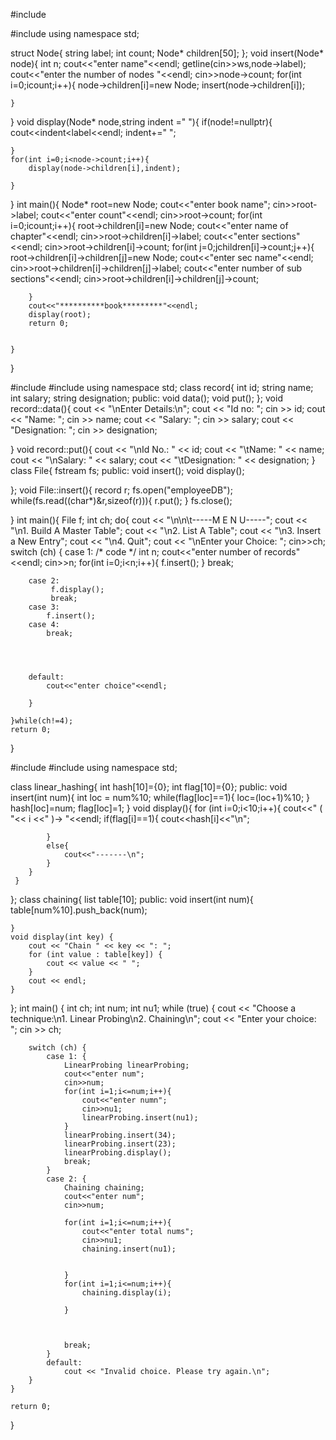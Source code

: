 #include<iostream>

#include<string>
using namespace std;

struct Node{
    string label;
    int count;
    Node* children[50];
};
void insert(Node* node){
    int n;
    cout<<"enter name"<<endl;
    getline(cin>>ws,node->label);
    cout<<"enter the number of nodes "<<endl;
    cin>>node->count;
    for(int i=0;i<node->count;i++){
        node->children[i]=new Node;
        insert(node->children[i]);


    }
}
void display(Node* node,string indent =" "){
    if(node!=nullptr){
        cout<<indent<<node->label<<endl;
        indent+="  ";

    }
    for(int i=0;i<node->count;i++){
        display(node->children[i],indent);

    }

}
int main(){
    Node* root=new Node;
    cout<<"enter book name";
    cin>>root->label;
    cout<<"enter count"<<endl;
    cin>>root->count;
    for(int i=0;i<root->count;i++){
        root->children[i]=new Node;
        cout<<"enter name of chapter"<<endl;
        cin>>root->children[i]->label;
        cout<<"enter sections"<<endl;
        cin>>root->children[i]->count;
        for(int j=0;j<root->children[i]->count;j++){
            root->children[i]->children[j]=new Node;
            cout<<"enter sec name"<<endl;
            cin>>root->children[i]->children[j]->label;
            cout<<"enter number of sub sections"<<endl;
            cin>>root->children[i]->children[j]->count;


        }
        cout<<"**********book*********"<<endl;
        display(root);
        return 0;
        

    }
}

















#include<iostream>
#include<fstream>
using namespace std;
class record{
    int id;
    string name;
    int salary;
    string designation;
    public:
    void data();
    void put();
};
void record::data(){
    cout << "\nEnter Details:\n";
    cout << "Id no: ";
    cin >> id;
    cout << "Name: ";
    cin >> name;
    cout << "Salary: ";
    cin >> salary;
    cout << "Designation: ";
    cin >> designation;
  
}
void record::put(){
    cout << "\nId No.: " << id;
    cout << "\tName: " << name;
    cout << "\nSalary: " << salary;
    cout << "\tDesignation: " << designation;
}
class File{
    fstream fs;
    public:
    void insert();
    void display();

};
void File::insert(){
    record r;
    fs.open("employeeDB");
    while(fs.read((char*)&r,sizeof(r))){
        r.put();
    }
    fs.close();


}
int main(){
    File f;
    int ch;
    do{
        cout << "\n\n\t-----M E N U-----";
        cout << "\n1. Build A Master Table";
        cout << "\n2. List A Table";
        cout << "\n3. Insert a New Entry";
        cout << "\n4. Quit";
        cout << "\nEnter your Choice: ";
        cin>>ch;
        switch (ch)
        {
        case 1:
            /* code */
            int n;
            cout<<"enter number of records"<<endl;
            cin>>n;
            for(int i=0;i<n;i++){
                f.insert();
            }
            break;

        case 2:
             f.display();
             break;
        case 3: 
            f.insert();
        case 4: 
            break;



        
        default:
            cout<<"enter choice"<<endl;

        }

    }while(ch!=4);
    return 0;
    
}













#include<iostream>
#include<list>
using namespace std;

class linear_hashing{
    int hash[10]={0};
    int flag[10]={0};
public:
     void insert(int num){
        int loc = num%10;
        while(flag[loc]==1){
            loc=(loc+1)%10;
        }
        hash[loc]=num;
        flag[loc]=1;
     }
     void display(){
        for (int i=0;i<10;i++){
            cout<<" ( "<< i <<" )->  "<<endl;
            if(flag[i]==1){
                cout<<hash[i]<<"\n";

            }
            else{
                cout<<"-------\n";
            }
        }
     }


};
class chaining{
    list<int> table[10];
    public:
    void insert(int num){
        table[num%10].push_back(num);


    }
    void display(int key) {
        cout << "Chain " << key << ": ";
        for (int value : table[key]) {
            cout << value << " ";
        }
        cout << endl;
    }

};
int main() {
    int ch;
    int num;
    int nu1;
    while (true) {
        cout << "Choose a technique:\n1. Linear Probing\n2. Chaining\n";
        cout << "Enter your choice: ";
        cin >> ch;

        switch (ch) {
            case 1: {
                LinearProbing linearProbing;
                cout<<"enter num";
                cin>>num;
                for(int i=1;i<=num;i++){
                    cout<<"enter numn";
                    cin>>nu1;
                    linearProbing.insert(nu1);
                }
                linearProbing.insert(34);
                linearProbing.insert(23);
                linearProbing.display();
                break;
            }
            case 2: {
                Chaining chaining;
                cout<<"enter num";
                cin>>num;
                
                for(int i=1;i<=num;i++){
                    cout<<"enter total nums";
                    cin>>nu1;
                    chaining.insert(nu1);
                    
              
                }
                for(int i=1;i<=num;i++){
                    chaining.display(i);
                    
                }
                
               
                
                break;
            }
            default:
                cout << "Invalid choice. Please try again.\n";
        }
    }

    return 0;
}
